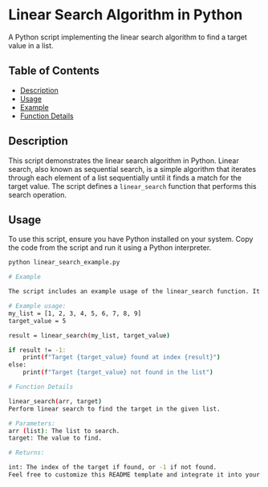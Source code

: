 # Linear Search Algorithm in Python

A Python script implementing the linear search algorithm to find a target value in a list.

## Table of Contents

- [Description](#description)
- [Usage](#usage)
- [Example](#example)
- [Function Details](#function-details)

## Description

This script demonstrates the linear search algorithm in Python. Linear search, also known as sequential search, is a simple algorithm that iterates through each element of a list sequentially until it finds a match for the target value. The script defines a `linear_search` function that performs this search operation.

## Usage

To use this script, ensure you have Python installed on your system. Copy the code from the script and run it using a Python interpreter.

```bash
python linear_search_example.py

# Example

The script includes an example usage of the linear_search function. It searches for a target value within a sample list and prints whether the target was found and at which index.

# Example usage:
my_list = [1, 2, 3, 4, 5, 6, 7, 8, 9]
target_value = 5

result = linear_search(my_list, target_value)

if result != -1:
    print(f"Target {target_value} found at index {result}")
else:
    print(f"Target {target_value} not found in the list")

# Function Details

linear_search(arr, target)
Perform linear search to find the target in the given list.

# Parameters:
arr (list): The list to search.
target: The value to find.

# Returns:

int: The index of the target if found, or -1 if not found.
Feel free to customize this README template and integrate it into your GitHub repository. Include additional sections or details as needed for your project.







